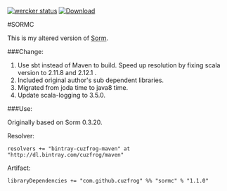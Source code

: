 [![wercker status](https://app.wercker.com/status/ecf1f72ff3e08c445b3667c3a06f3129/s/master "wercker status")](https://app.wercker.com/project/bykey/ecf1f72ff3e08c445b3667c3a06f3129)
[ ![Download](https://api.bintray.com/packages/cuzfrog/maven/sormc/images/download.svg) ](https://bintray.com/cuzfrog/maven/sormc/_latestVersion)

#SORMC

This is my altered version of [Sorm](http://sorm-framework.org/).

###Change:

1. Use sbt instead of Maven to build. Speed up resolution by fixing scala version to 2.11.8 and 2.12.1 .
2. Included original author's sub dependent libraries.
3. Migrated from joda time to java8 time.
4. Update scala-logging to 3.5.0.

###Use:

Originally based on Sorm 0.3.20.

Resolver:

    resolvers += "bintray-cuzfrog-maven" at "http://dl.bintray.com/cuzfrog/maven"


Artifact:

    libraryDependencies += "com.github.cuzfrog" %% "sormc" % "1.1.0"


